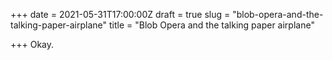 +++
date = 2021-05-31T17:00:00Z
draft = true
slug = "blob-opera-and-the-talking-paper-airplane"
title = "Blob Opera and the talking paper airplane"

+++
Okay.
